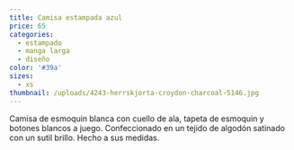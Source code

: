 ```yaml
---
title: Camisa estampada azul
price: 65
categories:
  - estampado
  - manga larga
  - diseño
color: '#39a'
sizes:
  - xs
thumbnail: /uploads/4243-herrskjorta-croydon-charcoal-5146.jpg
---
```

Camisa de esmoquin blanca con cuello de ala, tapeta de esmoquin y botones
blancos a juego. Confeccionado en un tejido de algodón satinado con un sutil
brillo. Hecho a sus medidas.

